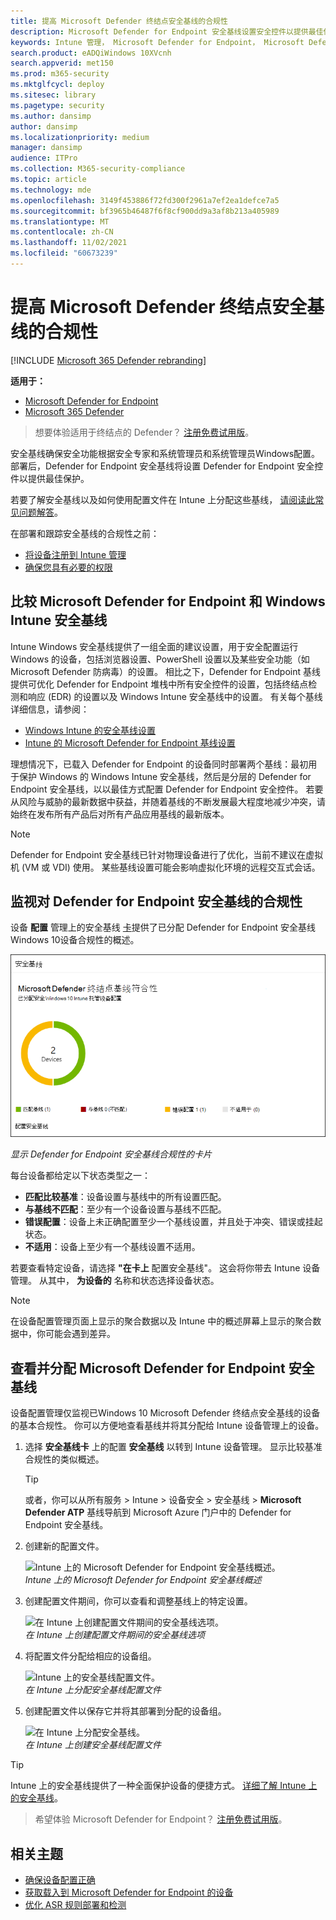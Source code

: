 ```yaml
---
title: 提高 Microsoft Defender 终结点安全基线的合规性
description: Microsoft Defender for Endpoint 安全基线设置安全控件以提供最佳保护。
keywords: Intune 管理， Microsoft Defender for Endpoint， Microsoft Defender， Microsoft Defender for Endpoint ASR， 安全基线
search.product: eADQiWindows 10XVcnh
search.appverid: met150
ms.prod: m365-security
ms.mktglfcycl: deploy
ms.sitesec: library
ms.pagetype: security
ms.author: dansimp
author: dansimp
ms.localizationpriority: medium
manager: dansimp
audience: ITPro
ms.collection: M365-security-compliance
ms.topic: article
ms.technology: mde
ms.openlocfilehash: 3149f453886f72fd300f2961a7ef2ea1defce7a5
ms.sourcegitcommit: bf3965b46487f6f8cf900dd9a3af8b213a405989
ms.translationtype: MT
ms.contentlocale: zh-CN
ms.lasthandoff: 11/02/2021
ms.locfileid: "60673239"
---
```

# <a name="increase-compliance-to-the-microsoft-defender-for-endpoint-security-baseline"></a>提高 Microsoft Defender 终结点安全基线的合规性

[!INCLUDE [Microsoft 365 Defender rebranding](../../includes/microsoft-defender.md)]

**适用于：**
- [Microsoft Defender for Endpoint](https://go.microsoft.com/fwlink/p/?linkid=2154037)
- [Microsoft 365 Defender](https://go.microsoft.com/fwlink/?linkid=2118804)

> 想要体验适用于终结点的 Defender？ [注册免费试用版](https://signup.microsoft.com/create-account/signup?products=7f379fee-c4f9-4278-b0a1-e4c8c2fcdf7e&ru=https://aka.ms/MDEp2OpenTrial?ocid=docs-wdatp-onboardconfigure-abovefoldlink)。

安全基线确保安全功能根据安全专家和系统管理员和系统管理员Windows配置。 部署后，Defender for Endpoint 安全基线将设置 Defender for Endpoint 安全控件以提供最佳保护。

若要了解安全基线以及如何使用配置文件在 Intune 上分配这些基线， [请阅读此常见问题解答](/intune/security-baselines#q--a)。

在部署和跟踪安全基线的合规性之前：

- [将设备注册到 Intune 管理](configure-machines.md#enroll-devices-to-intune-management)
- [确保您具有必要的权限](configure-machines.md#obtain-required-permissions)

## <a name="compare-the-microsoft-defender-for-endpoint-and-the-windows-intune-security-baselines"></a>比较 Microsoft Defender for Endpoint 和 Windows Intune 安全基线

Intune Windows 安全基线提供了一组全面的建议设置，用于安全配置运行 Windows 的设备，包括浏览器设置、PowerShell 设置以及某些安全功能（如 Microsoft Defender 防病毒）的设置。 相比之下，Defender for Endpoint 基线提供可优化 Defender for Endpoint 堆栈中所有安全控件的设置，包括终结点检测和响应 (EDR) 的设置以及 Windows Intune 安全基线中的设置。 有关每个基线详细信息，请参阅：

- [Windows Intune 的安全基线设置](/intune/security-baseline-settings-windows)
- [Intune 的 Microsoft Defender for Endpoint 基线设置](/intune/security-baseline-settings-defender-atp)

理想情况下，已载入 Defender for Endpoint 的设备同时部署两个基线：最初用于保护 Windows 的 Windows Intune 安全基线，然后是分层的 Defender for Endpoint 安全基线，以以最佳方式配置 Defender for Endpoint 安全控件。 若要从风险与威胁的最新数据中获益，并随着基线的不断发展最大程度地减少冲突，请始终在发布所有产品后对所有产品应用基线的最新版本。

> [!NOTE]
> Defender for Endpoint 安全基线已针对物理设备进行了优化，当前不建议在虚拟机 (VM 或 VDI) 使用。 某些基线设置可能会影响虚拟化环境的远程交互式会话。

## <a name="monitor-compliance-to-the-defender-for-endpoint-security-baseline"></a>监视对 Defender for Endpoint 安全基线的合规性

设备 **配置** 管理上的安全基线 [卡](configure-machines.md)提供了已分配 Defender for Endpoint 安全基线Windows 10设备合规性的概述。

![安全基线卡。](images/secconmgmt_baseline_card.png)

*显示 Defender for Endpoint 安全基线合规性的卡片*

每台设备都给定以下状态类型之一：

- **匹配比较基准**：设备设置与基线中的所有设置匹配。
- **与基线不匹配**：至少有一个设备设置与基线不匹配。
- **错误配置**：设备上未正确配置至少一个基线设置，并且处于冲突、错误或挂起状态。
- **不适用**：设备上至少有一个基线设置不适用。

若要查看特定设备，请选择 **"在卡上** 配置安全基线"。 这会将你带去 Intune 设备管理。 从其中， **为设备的** 名称和状态选择设备状态。

> [!NOTE]
> 在设备配置管理页面上显示的聚合数据以及 Intune 中的概述屏幕上显示的聚合数据中，你可能会遇到差异。

## <a name="review-and-assign-the-microsoft-defender-for-endpoint-security-baseline"></a>查看并分配 Microsoft Defender for Endpoint 安全基线

设备配置管理仅监视已Windows 10 Microsoft Defender 终结点安全基线的设备的基本合规性。 你可以方便地查看基线并将其分配给 Intune 设备管理上的设备。

1. 选择 **安全基线卡** 上的配置 **安全基线** 以转到 Intune 设备管理。 显示比较基准合规性的类似概述。

   > [!TIP]
   > 或者，你可以从所有服务 > Intune > 设备安全 > 安全基线 > **Microsoft Defender ATP** 基线导航到 Microsoft Azure 门户中的 Defender for Endpoint 安全基线。

2. 创建新的配置文件。

   ![Intune 上的 Microsoft Defender for Endpoint 安全基线概述。](images/secconmgmt_baseline_intuneprofile1.png)<br>
   *Intune 上的 Microsoft Defender for Endpoint 安全基线概述*

3. 创建配置文件期间，你可以查看和调整基线上的特定设置。

   ![在 Intune 上创建配置文件期间的安全基线选项。](images/secconmgmt_baseline_intuneprofile2.png)<br>
   *在 Intune 上创建配置文件期间的安全基线选项*

4. 将配置文件分配给相应的设备组。

   ![Intune 上的安全基线配置文件。](images/secconmgmt_baseline_intuneprofile3.png)<br>
   *在 Intune 上分配安全基线配置文件*

5. 创建配置文件以保存它并将其部署到分配的设备组。

   ![在 Intune 上分配安全基线。](images/secconmgmt_baseline_intuneprofile4.png)<br>
   *在 Intune 上创建安全基线配置文件*

> [!TIP]
> Intune 上的安全基线提供了一种全面保护设备的便捷方式。 [详细了解 Intune 上的安全基线](/intune/security-baselines)。

> 希望体验 Microsoft Defender for Endpoint？ [注册免费试用版](https://signup.microsoft.com/create-account/signup?products=7f379fee-c4f9-4278-b0a1-e4c8c2fcdf7e&ru=https://aka.ms/MDEp2OpenTrial?ocid=docs-wdatp-onboardconfigure-belowfoldlink)。

## <a name="related-topics"></a>相关主题

- [确保设备配置正确](configure-machines.md)
- [获取载入到 Microsoft Defender for Endpoint 的设备](configure-machines-onboarding.md)
- [优化 ASR 规则部署和检测](configure-machines-asr.md)
